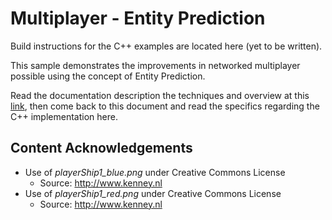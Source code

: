 # Multiplayer - Entity Prediction

Build instructions for the C++ examples are located here (yet to be written).

This sample demonstrates the improvements in networked multiplayer possible using the concept of Entity Prediction.

Read the documentation description the techniques and overview at this [link](https://github.com/ProfPorkins/GameTech/blob/master/doc/Multiplayer/Multiplayer-Step-4.md), then come back to this document and read the specifics regarding the C++ implementation here.

## Content Acknowledgements

* Use of *playerShip1_blue.png* under Creative Commons License
  * Source: http://www.kenney.nl
* Use of *playerShip1_red.png* under Creative Commons License
  * Source: http://www.kenney.nl
  